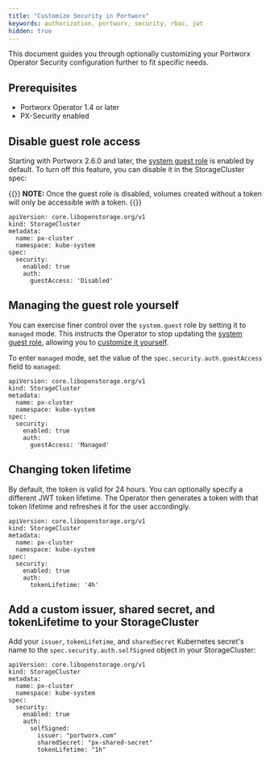```yaml
---
title: "Customize Security in Portworx"
keywords: authorization, portworx, security, rbac, jwt
hidden: true
---
```


This document guides you through optionally customizing your Portworx Operator Security configuration further to fit specific needs.

## Prerequisites

* Portworx Operator 1.4 or later
* PX-Security enabled

## Disable guest role access

Starting with Portworx 2.6.0 and later, the [system guest role](/concepts/authorization/overview#guest-access) is enabled by default. To turn off this feature, you can disable it in the StorageCluster spec:

{{<info>}}
**NOTE:** Once the guest role is disabled, volumes created without a token will only be accessible _with_ a token.
{{</info>}}

```text
apiVersion: core.libopenstorage.org/v1
kind: StorageCluster
metadata:
  name: px-cluster
  namespace: kube-system
spec:
  security:
    enabled: true
    auth:
      guestAccess: 'Disabled'
```

## Managing the guest role yourself

You can exercise finer control over the `system.guest` role by setting it to `managed` mode. This instructs the Operator to stop updating the [system guest role](/concepts/authorization/overview#guest-access), allowing you to [customize it yourself](/reference/cli/role/#re-enabling-the-system-guest-role).

To enter `managed` mode, set the value of the `spec.security.auth.guestAccess` field to `managed`:

```text
apiVersion: core.libopenstorage.org/v1
kind: StorageCluster
metadata:
  name: px-cluster
  namespace: kube-system
spec:
  security:
    enabled: true
    auth:
      guestAccess: 'Managed'
```

## Changing token lifetime

By default, the token is valid for 24 hours. You can optionally specify a different JWT token lifetime. The Operator then generates a token with that token lifetime and refreshes it for the user accordingly. 

```text
apiVersion: core.libopenstorage.org/v1
kind: StorageCluster
metadata:
  name: px-cluster
  namespace: kube-system
spec:
  security:
    enabled: true
    auth:
      tokenLifetime: '4h'
```

## Add a custom issuer, shared secret, and tokenLifetime to your StorageCluster

Add your `issuer`, `tokenLifetime`, and `sharedSecret` Kubernetes secret's name to the `spec.security.auth.selfSigned` object in your StorageCluster:

```text
apiVersion: core.libopenstorage.org/v1
kind: StorageCluster
metadata:
  name: px-cluster
  namespace: kube-system
spec:
  security:
    enabled: true
    auth:
      selfSigned:
        issuer: "portworx.com"
        sharedSecret: "px-shared-secret"
        tokenLifetime: "1h"
```
